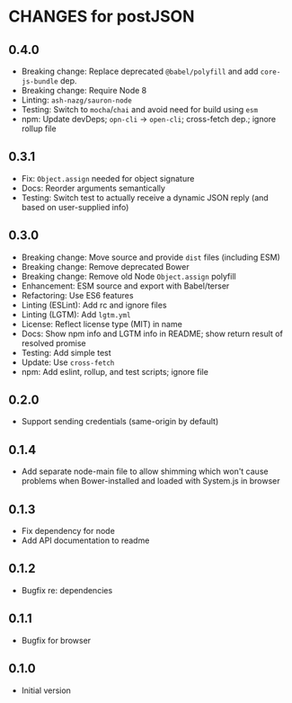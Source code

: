 # CHANGES for postJSON

## 0.4.0

- Breaking change: Replace deprecated `@babel/polyfill` and add
  `core-js-bundle` dep.
- Breaking change: Require Node 8
- Linting: `ash-nazg/sauron-node`
- Testing: Switch to `mocha`/`chai` and avoid need for build using `esm`
- npm: Update devDeps; `opn-cli` -> `open-cli`; cross-fetch dep.; ignore
  rollup file

## 0.3.1

- Fix: `Object.assign` needed for object signature
- Docs: Reorder arguments semantically
- Testing: Switch test to actually receive a dynamic JSON reply (and based on user-supplied info)

## 0.3.0

- Breaking change: Move source and provide `dist` files (including ESM)
- Breaking change: Remove deprecated Bower
- Breaking change: Remove old Node `Object.assign` polyfill
- Enhancement: ESM source and export with Babel/terser
- Refactoring: Use ES6 features
- Linting (ESLint): Add rc and ignore files
- Linting (LGTM): Add `lgtm.yml`
- License: Reflect license type (MIT) in name
- Docs: Show npm info and LGTM info in README; show return result of resolved promise
- Testing: Add simple test
- Update: Use `cross-fetch`
- npm: Add eslint, rollup, and test scripts; ignore file

## 0.2.0

- Support sending credentials (same-origin by default)

## 0.1.4

- Add separate node-main file to allow shimming which won't cause problems when Bower-installed and loaded with System.js in browser

## 0.1.3

- Fix dependency for node
- Add API documentation to readme

## 0.1.2

- Bugfix re: dependencies

## 0.1.1

- Bugfix for browser

## 0.1.0

- Initial version
